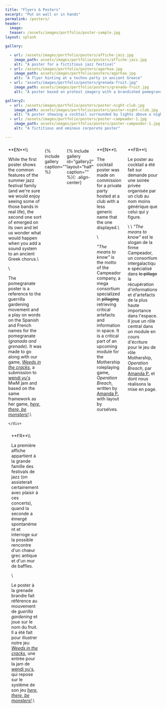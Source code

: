 ```yaml
---
title: "Flyers & Posters"
excerpt: "Put on wall or in hands"
permalink: /posters/
header:
  image:
  teaser: /assets/images/portfolio/poster-sample.jpg
layout: splash

gallery:

  - url: /assets/images/portfolio/posters/affiche-jazz.jpg
    image_path: assets/images/portfolio/posters/affiche-jazz.jpg
    alt: "A poster for a fictitious jazz festival"
  - url: /assets/images/portfolio/posters/agorhaa.jpg
    image_path: assets/images/portfolio/posters/agorhaa.jpg
    alt: "A flyer hinting at a techno party in ancient Greece"
  - url: "assets/images/portfolio/posters/grenada-fruit.jpg"
    image_path: assets/images/portfolio/posters/grenada-fruit.jpg
    alt: "A poster based on protest imagery with a brandished pomegranate"

gallery2:
  - url: /assets/images/portfolio/posters/poster-night-club.jpg
    image_path: assets/images/portfolio/posters/poster-night-club.jpg
    alt: "A poster showing a cocktail surrounded by lights above a night club logo"
  - url: /assets/images/portfolio/posters/poster-campeador-1.jpg
    image_path: assets/images/portfolio/posters/poster-campeador-1.jpg
    alt: "A fictitious and ominous corporate poster"

---
```


<style>
/* Create two equal columns that floats next to each other */
.row {
  display: flex;
}

/* Create two equal columns that sits next to each other */
.column {
  flex: 50%;
  padding: 10px;
}
/* Clear floats after the columns */
.row:after {
  content: "";
  display: table;
  clear: both;
}
</style>

<div class="row">
  <div class="column" markdown="span">
**EN**\\

While the first poster shows the common features of the summer jazz festival family (and we're sure we would enjoy seeing some of those bands in real life), the second one sort of emerged on its own and let us wonder what would happen when you add a sound system to an ancient Greek chorus.\\

\\

The pomegranate poster is a reference to the guerrilla gardening movement and a play on words on the Spanish and French names for the pomegranate (*granada and grenade*). It was made to go along with our game, [*Weeds in the cracks*](https://contrabandrimer.itch.io/weeds-in-the-cracks), a submission to [wendi yu's](https://twitter.com/wen_di_yu) MwM jam and based on the same framework as her game, [*here, there, be monsters!*](https://wendiy.itch.io/here-there-be-monsters).\\

    </div>
  <div class="column" markdown="span">
**FR**\\

La première affiche appartient à la grande famille des festivals de jazz (on assisterait certainement avec plaisir à ces concerts), quand la seconde a émergé spontanément et interroge sur la possible rencontre d'un chœur grec antique et d'un mur de baffles.

\\

Le poster à la grenade brandie fait référence au mouvement de *guerilla gardening* et joue sur le nom du fruit. Il a été fait pour illustrer notre jeu [*Weeds in the cracks*](https://contrabandrimer.itch.io/weeds-in-the-cracks), une entrée pour la jam de [wendi yu's](https://twitter.com/wen_di_yu), qui repose sur le système de son jeu [*here, there, be monsters!*](https://wendiy.itch.io/here-there-be-monsters).\\

  </div>
</div>

{% include gallery caption="" %}

{% include gallery id="gallery2" layout="half" caption="" %}{: .align-center}


<div class="row">
  <div class="column" markdown="span">
**EN**\\

The cocktail poster was made on commission for a private party hosted at a club with a less generic name that the one displayed.\\

\\

*"The means to know"* is the motto of the Campeador company, a mega consortium specialized in ~~pillaging~~ retrieving critical artefacts and information in space. It is a critical part of an upcoming module for the Mothership roleplaying game, *Operation Breach*, written by [Amanda P.](https://weirdwonder.itch.io/) with layout by ourselves.
    </div>
  <div class="column" markdown="span">
**FR**\\

Le poster au cocktail a été fait sur demande pour une soirée privée organisée par un club au nom moins générique que celui qui y figure.

\\
\\
*"The means to know"* est le slogan de la firme Campeador, un consortium intergalactique spécialisé dans ~~le pillage~~ la récupération d'informations et d'artefacts de la plus haute importance dans l'espace. Il joue un rôle central dans un module en cours d'écriture pour le jeu de rôle Mothership, *Operation Breach*, par [Amanda P.](https://weirdwonder.itch.io/) et dont nous réalisons la mise en page.

  </div>
</div>
